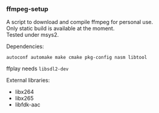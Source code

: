 ### ffmpeg-setup

A script to download and compile ffmpeg for personal use.  
Only static build is available at the moment.  
Tested under msys2.  

Dependencies:

```
autoconf automake make cmake pkg-config nasm libtool
```

ffplay needs `libsdl2-dev`

External libraries:

* libx264
* libx265
* libfdk-aac
